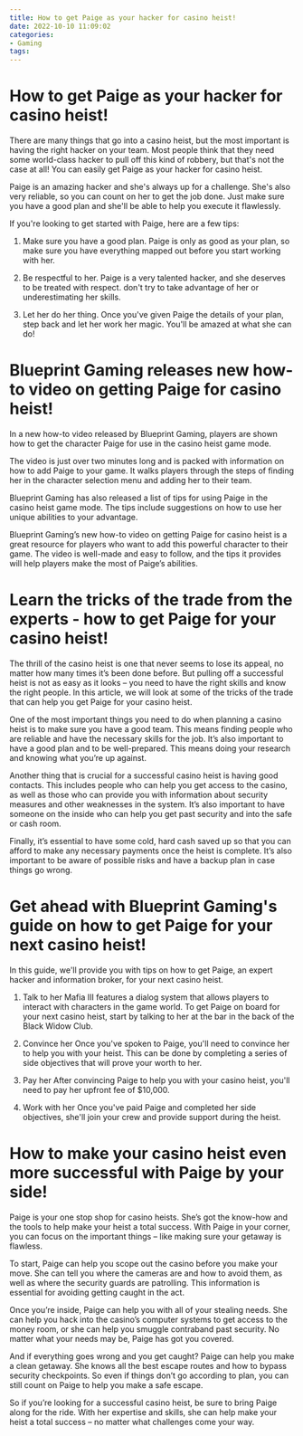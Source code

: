 ```yaml
---
title: How to get Paige as your hacker for casino heist!
date: 2022-10-10 11:09:02
categories:
- Gaming
tags:
---
```



#  How to get Paige as your hacker for casino heist!

There are many things that go into a casino heist, but the most important is having the right hacker on your team. Most people think that they need some world-class hacker to pull off this kind of robbery, but that's not the case at all! You can easily get Paige as your hacker for casino heist.

Paige is an amazing hacker and she's always up for a challenge. She's also very reliable, so you can count on her to get the job done. Just make sure you have a good plan and she'll be able to help you execute it flawlessly.

If you're looking to get started with Paige, here are a few tips:

1. Make sure you have a good plan. Paige is only as good as your plan, so make sure you have everything mapped out before you start working with her.

2. Be respectful to her. Paige is a very talented hacker, and she deserves to be treated with respect. don't try to take advantage of her or underestimating her skills.

3. Let her do her thing. Once you've given Paige the details of your plan, step back and let her work her magic. You'll be amazed at what she can do!

#  Blueprint Gaming releases new how-to video on getting Paige for casino heist!

In a new how-to video released by Blueprint Gaming, players are shown how to get the character Paige for use in the casino heist game mode.

The video is just over two minutes long and is packed with information on how to add Paige to your game. It walks players through the steps of finding her in the character selection menu and adding her to their team.

Blueprint Gaming has also released a list of tips for using Paige in the casino heist game mode. The tips include suggestions on how to use her unique abilities to your advantage.

Blueprint Gaming’s new how-to video on getting Paige for casino heist is a great resource for players who want to add this powerful character to their game. The video is well-made and easy to follow, and the tips it provides will help players make the most of Paige’s abilities.

#  Learn the tricks of the trade from the experts - how to get Paige for your casino heist!

The thrill of the casino heist is one that never seems to lose its appeal, no matter how many times it’s been done before. But pulling off a successful heist is not as easy as it looks – you need to have the right skills and know the right people. In this article, we will look at some of the tricks of the trade that can help you get Paige for your casino heist.

One of the most important things you need to do when planning a casino heist is to make sure you have a good team. This means finding people who are reliable and have the necessary skills for the job. It’s also important to have a good plan and to be well-prepared. This means doing your research and knowing what you’re up against.

Another thing that is crucial for a successful casino heist is having good contacts. This includes people who can help you get access to the casino, as well as those who can provide you with information about security measures and other weaknesses in the system. It’s also important to have someone on the inside who can help you get past security and into the safe or cash room.

Finally, it’s essential to have some cold, hard cash saved up so that you can afford to make any necessary payments once the heist is complete. It’s also important to be aware of possible risks and have a backup plan in case things go wrong.

#  Get ahead with Blueprint Gaming's guide on how to get Paige for your next casino heist! 

In this guide, we'll provide you with tips on how to get Paige, an expert hacker and information broker, for your next casino heist.

1. Talk to her
 Mafia III features a dialog system that allows players to interact with characters in the game world. To get Paige on board for your next casino heist, start by talking to her at the bar in the back of the Black Widow Club.

2. Convince her 
 Once you've spoken to Paige, you'll need to convince her to help you with your heist. This can be done by completing a series of side objectives that will prove your worth to her.

3. Pay her 
 After convincing Paige to help you with your casino heist, you'll need to pay her upfront fee of $10,000.

4. Work with her 
 Once you've paid Paige and completed her side objectives, she'll join your crew and provide support during the heist.

#  How to make your casino heist even more successful with Paige by your side!

Paige is your one stop shop for casino heists. She’s got the know-how and the tools to help make your heist a total success. With Paige in your corner, you can focus on the important things – like making sure your getaway is flawless.

To start, Paige can help you scope out the casino before you make your move. She can tell you where the cameras are and how to avoid them, as well as where the security guards are patrolling. This information is essential for avoiding getting caught in the act.

Once you’re inside, Paige can help you with all of your stealing needs. She can help you hack into the casino’s computer systems to get access to the money room, or she can help you smuggle contraband past security. No matter what your needs may be, Paige has got you covered.

And if everything goes wrong and you get caught? Paige can help you make a clean getaway. She knows all the best escape routes and how to bypass security checkpoints. So even if things don’t go according to plan, you can still count on Paige to help you make a safe escape.

So if you’re looking for a successful casino heist, be sure to bring Paige along for the ride. With her expertise and skills, she can help make your heist a total success – no matter what challenges come your way.